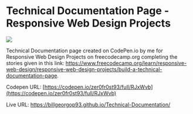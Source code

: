 # Technical Documentation Page - Responsive Web Design Projects

![](Preview.png)

Technical Documentation page created on CodePen.io by me for Responsive Web Design Projects on freecodecamp.org completing the stories given in this link: https://www.freecodecamp.org/learn/responsive-web-design/responsive-web-design-projects/build-a-technical-documentation-page.

Codepen URL: [https://codepen.io/zer0fr0st93/full/RJxWvb](https://codepen.io/zer0fr0st93/full/RJxWvb)

Live URL: https://billgeorgop93.github.io/Technical-Documentation/
